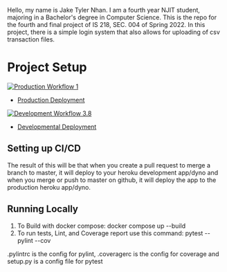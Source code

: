 Hello, my name is Jake Tyler Nhan. I am a fourth year NJIT student, majoring in a Bachelor's degree in Computer Science. This is the repo for the fourth and final project of IS 218, SEC. 004 of Spring 2022. In this project, there is a simple login system that also allows for uploading of csv transaction files.

# Project Setup

[![Production Workflow 1](https://github.com/jtn24-NJIT/final_flask_Project/actions/workflows/prod.yml/badge.svg?branch=master)](https://github.com/jtn24-NJIT/final_flask_Project/actions/workflows/prod.yml)

* [Production Deployment](https://jtn24-final-proj-prod.herokuapp.com/)


[![Development Workflow 3.8](https://github.com/jtn24-NJIT/final_flask_Project/actions/workflows/dev.yml/badge.svg?branch=master)](https://github.com/jtn24-NJIT/final_flask_Project/actions/workflows/dev.yml)

* [Developmental Deployment](https://jtn24-final-proj-dev.herokuapp.com/)


## Setting up CI/CD

The result of this will be that when you create a pull request to merge a branch to master, it will deploy to your
heroku development app/dyno and when you merge or push to master on github, it will deploy the app to the production heroku
app/dyno.

## Running Locally

1. To Build with docker compose:
   docker compose up --build
2. To run tests, Lint, and Coverage report use this command: pytest --pylint --cov

.pylintrc is the config for pylint, .coveragerc is the config for coverage and setup.py is a config file for pytest
